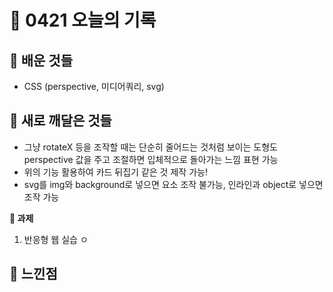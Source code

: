# 🧸 0421 오늘의 기록
## 💙 배운 것들
* CSS (perspective, 미디어쿼리, svg)

## 💚 새로 깨달은 것들
* 그냥 rotateX 등을 조작할 때는 단순히 줄어드는 것처럼 보이는 도형도   
perspective 값을 주고 조절하면 입체적으로 돌아가는 느낌 표현 가능
* 위의 기능 활용하여 카드 뒤집기 같은 것 제작 가능!
* svg를 img와 background로 넣으면 요소 조작 불가능, 인라인과 object로 넣으면 조작 가능

**📍 과제**
1. 반응형 웹 실습 ㅇ

## 💜 느낀점
